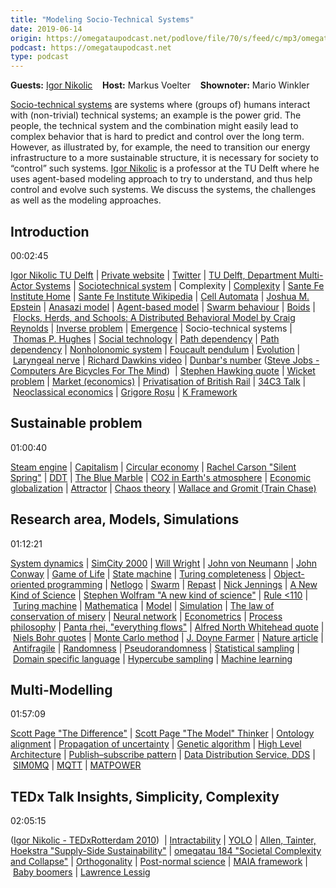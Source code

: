 ```yaml
---
title: "Modeling Socio-Technical Systems"
date: 2019-06-14
origin: https://omegataupodcast.net/podlove/file/70/s/feed/c/mp3/omegatau-315-sociotechnical.mp3
podcast: https://omegataupodcast.net
type: podcast
---
```


<p>
<b>Guests:</b> <a href="https://www.tudelft.nl/en/tpm/about-the-faculty/departments/multi-actor-systems/people/associate-professors/drir-i-igor-nikolic/">Igor Nikolic</a>    <b>Host:</b> Markus Voelter    <b>Shownoter:</b> Mario Winkler</p>
<p><a href="https://en.wikipedia.org/wiki/Sociotechnical_system">Socio-technical systems</a> are systems where (groups of) humans interact with (non-trivial) technical systems; an example is the power grid. The people, the technical system and the combination might easily lead to complex behavior that is hard to predict and control over the long term. However, as illustrated by, for example, the need to transition our energy infrastructure to a more sustainable structure, it is necessary for society to “control” such systems. <a href="https://www.tudelft.nl/en/tpm/about-the-faculty/departments/multi-actor-systems/people/associate-professors/drir-i-igor-nikolic/">Igor Nikolic</a> is a professor at the TU Delft where he uses agent-based modeling approach to try to understand, and thus help control and evolve such systems. We discuss the systems, the challenges as well as the modeling approaches.</p>
<p></p>
  <h2>Introduction</h2> 00:02:45<p> 
<a href="https://www.tudelft.nl/en/tpm/about-the-faculty/departments/multi-actor-systems/people/associate-professors/drir-i-igor-nikolic/">Igor Nikolic TU Delft</a> | <a href="https://complexevo.org/">Private website</a> | <a href="https://twitter.com/ComplexEvo">Twitter</a> | <a href="https://www.tudelft.nl/en/tpm/about-the-faculty/departments/multi-actor-systems/">TU Delft, Department Multi-Actor Systems</a> | <a href="https://en.wikipedia.org/wiki/Sociotechnical_system">Sociotechnical system</a> | Complexity | <a href="https://en.wikipedia.org/wiki/Complexity">Complexity</a> | <a href="https://www.santafe.edu/">Sante Fe Institute Home</a> | <a href="https://en.wikipedia.org/wiki/Santa_Fe_Institute">Sante Fe Institute Wikipedia</a> | <a href="https://en.wikipedia.org/wiki/Cellular_automaton">Cell Automata</a> | <a href="https://en.wikipedia.org/wiki/Joshua_M._Epstein">Joshua M. Epstein</a> | <a href="https://ccl.northwestern.edu/netlogo/models/ArtificialAnasazi">Anasazi model</a> | <a href="https://en.wikipedia.org/wiki/Agent-based_model">Agent-based model</a> | <a href="https://en.wikipedia.org/wiki/Swarm_behaviour">Swarm behaviour</a> | <a href="https://en.wikipedia.org/wiki/Boids">Boids</a> | <a href="https://www.red3d.com/cwr/papers/1987/boids.html">Flocks, Herds, and Schools: A Distributed Behavioral Model by Craig Reynolds</a> | <a href="https://en.wikipedia.org/wiki/Inverse_problem">Inverse problem</a> | <a href="https://en.wikipedia.org/wiki/Emergence">Emergence</a> | Socio-technical systems | <a href="https://en.wikipedia.org/wiki/Thomas_P._Hughes">Thomas P. Hughes</a> | <a href="https://en.wikipedia.org/wiki/Social_technology">Social technology</a> | <a href="https://en.wikipedia.org/wiki/Path_dependence">Path dependency</a> | <a href="https://www.investopedia.com/terms/p/path-dependency.asp">Path dependency</a> | <a href="https://en.wikipedia.org/wiki/Nonholonomic_system">Nonholonomic system</a> | <a href="https://en.wikipedia.org/wiki/Foucault_pendulum">Foucault pendulum</a> | <a href="https://en.wikipedia.org/wiki/Evolution">Evolution</a> | <a href="https://rationalwiki.org/wiki/Laryngeal_nerve">Laryngeal nerve</a> | <a href="https://www.youtube.com/watch?v&#61;cO1a1Ek-HD0">Richard Dawkins video</a> | <a href="https://en.wikipedia.org/wiki/Dunbar%27s_number">Dunbar&#39;s number</a> (<a href="https://www.youtube.com/watch?v&#61;rTRzYjoZhIY">Steve Jobs - Computers Are Bicycles For The Mind</a>)  | <a href="https://en.wikiquote.org/wiki/Complexity#G_-_L">Stephen Hawking quote</a> | <a href="https://en.wikipedia.org/wiki/Wicked_problem">Wicket problem</a> | <a href="https://en.wikipedia.org/wiki/Market_%28economics%29">Market (economics)</a> | <a href="https://en.wikipedia.org/wiki/Privatisation_of_British_Rail">Privatisation of British Rail</a> | <a href="http://www.antipope.org/charlie/blog-static/2018/01/dude-you-broke-the-future.html">34C3 Talk</a> | <a href="https://en.wikipedia.org/wiki/Neoclassical_economics">Neoclassical economics</a> | <a href="http://fsl.cs.illinois.edu/index.php/Grigore_Rosu">Grigore Roșu</a> | <a href="http://www.kframework.org/index.php/Main_Page">K Framework</a></p>
  <h2>Sustainable problem</h2> 01:00:40<p> 
<a href="https://en.wikipedia.org/wiki/Steam_engine">Steam engine</a> | <a href="https://en.wikipedia.org/wiki/Capitalism">Capitalism</a> | <a href="https://en.wikipedia.org/wiki/Circular_economy">Circular economy</a> | <a href="https://en.wikipedia.org/wiki/Silent_Spring">Rachel Carson &#34;Silent Spring&#34;</a> | <a href="https://en.wikipedia.org/wiki/DDT">DDT</a> | <a href="https://en.wikipedia.org/wiki/The_Blue_Marble">The Blue Marble</a> | <a href="https://en.wikipedia.org/wiki/Carbon_dioxide_in_Earth%27s_atmosphere">CO2 in Earth&#39;s atmosphere</a> | <a href="https://en.wikipedia.org/wiki/Economic_globalization">Economic globalization</a> | <a href="https://en.wikipedia.org/wiki/Attractor">Attractor</a> | <a href="https://en.wikipedia.org/wiki/Chaos_theory">Chaos theory</a> | <a href="https://www.youtube.com/watch?v&#61;jrmZIgVoQw4">Wallace and Gromit (Train Chase)</a></p>
  <h2>Research area, Models, Simulations</h2> 01:12:21<p> 
<a href="https://en.wikipedia.org/wiki/System_dynamics">System dynamics</a> | <a href="https://en.wikipedia.org/wiki/SimCity_2000">SimCity 2000</a> | <a href="https://en.wikipedia.org/wiki/Will_Wright_%28game_designer%29">Will Wright</a> | <a href="https://en.wikipedia.org/wiki/John_von_Neumann">John von Neumann</a> | <a href="https://en.wikipedia.org/wiki/John_Horton_Conway">John Conway</a> | <a href="https://en.wikipedia.org/wiki/Conway%27s_Game_of_Life">Game of Life</a> | <a href="https://en.wikipedia.org/wiki/Finite-state_machine">State machine</a> | <a href="https://en.wikipedia.org/wiki/Turing_completeness">Turing completeness</a> | <a href="https://en.wikipedia.org/wiki/Object-oriented_programming">Object-oriented programming</a> | <a href="https://ccl.northwestern.edu/netlogo/">Netlogo</a> | <a href="http://www.swarm.org/wiki/Swarm_main_page">Swarm</a> | <a href="https://repast.github.io/">Repast</a> | <a href="https://en.wikipedia.org/wiki/Nick_Jennings_%28computer_scientist%29">Nick Jennings</a> | <a href="https://en.wikipedia.org/wiki/A_New_Kind_of_Science">A New Kind of Science</a> | <a href="https://www.wolframscience.com/nks/">Stephen Wolfram &#34;A new kind of science&#34;</a> | <a href="https://en.wikipedia.org/wiki/Rule_110&gt;">Rule &lt;110</a> | <a href="https://en.wikipedia.org/wiki/Turing_machine">Turing machine</a> | <a href="https://www.wolfram.com/mathematica/">Mathematica</a> | <a href="https://en.wikipedia.org/wiki/Conceptual_model">Model</a> | <a href="https://en.wikipedia.org/wiki/Simulation">Simulation</a> | <a href="https://en.wikipedia.org/wiki/The_law_of_conservation_of_misery">The law of conservation of misery</a> | <a href="https://en.wikipedia.org/wiki/Neural_network">Neural network</a> | <a href="https://en.wikipedia.org/wiki/Econometrics">Econometrics</a> | <a href="https://en.wikipedia.org/wiki/Process_philosophy">Process philosophy</a> | <a href="https://en.wikipedia.org/wiki/Heraclitus#Panta_rhei,_%22everything_flows%22">Panta rhei, &#34;everything flows&#34;</a> | <a href="https://en.wikiquote.org/wiki/Alfred_North_Whitehead">Alfred North Whitehead quote</a> | <a href="https://en.wikiquote.org/wiki/Niels_Bohr">Niels Bohr quotes</a> | <a href="https://en.wikipedia.org/wiki/Monte_Carlo_method">Monte Carlo method</a> | <a href="https://en.wikipedia.org/wiki/J._Doyne_Farmer">J. Doyne Farmer</a> | <a href="https://www.nature.com/articles/460685a">Nature article</a> | <a href="https://en.wikipedia.org/wiki/Antifragile">Antifragile</a> | <a href="https://en.wikipedia.org/wiki/Randomness">Randomness</a> | <a href="https://en.wikipedia.org/wiki/Pseudorandomness">Pseudorandomness</a> | <a href="https://en.wikipedia.org/wiki/Sample_%28statistics%29">Statistical sampling</a> | <a href="https://en.wikipedia.org/wiki/Domain-specific_language">Domain specific language</a> | <a href="https://en.wikipedia.org/wiki/Latin_hypercube_sampling">Hypercube sampling</a> | <a href="https://en.wikipedia.org/wiki/Machine_learning">Machine learning</a></p>
  <h2>Multi-Modelling</h2> 01:57:09<p> 
<a href="https://sites.lsa.umich.edu/scottepage/home/the-difference/">Scott Page &#34;The Difference&#34;</a> | <a href="https://sites.lsa.umich.edu/scottepage/home/the-model-thinker/">Scott Page &#34;The Model&#34; Thinker</a> | <a href="https://en.wikipedia.org/wiki/Ontology_alignment">Ontology alignment</a> | <a href="https://en.wikipedia.org/wiki/Propagation_of_uncertainty">Propagation of uncertainty</a> | <a href="https://en.wikipedia.org/wiki/Genetic_algorithm">Genetic algorithm</a> | <a href="https://en.wikipedia.org/wiki/High_Level_Architecture">High Level Architecture</a> | <a href="https://en.wikipedia.org/wiki/Publish%E2%80%93subscribe_pattern">Publish–subscribe pattern</a> | <a href="https://en.wikipedia.org/wiki/Data_Distribution_Service">Data Distribution Service, DDS</a> | <a href="https://sim0mq.org/">SIM0MQ</a> | <a href="https://en.wikipedia.org/wiki/MQTT">MQTT</a> | <a href="https://www.pserc.cornell.edu/matpower/">MATPOWER</a></p>
  <h2>TEDx Talk Insights, Simplicity, Complexity</h2> 02:05:15<p> 
(<a href="https://vimeo.com/12588718">Igor Nikolic - TEDxRotterdam 2010</a>)  | <a href="https://en.wikipedia.org/wiki/Computational_complexity_theory#Intractability">Intractability</a> | <a href="https://en.wikipedia.org/wiki/YOLO_%28aphorism%29">YOLO</a> | <a href="https://cup.columbia.edu/book/supply-side-sustainability/9780231105873">Allen, Tainter, Hoekstra &#34;Supply-Side Sustainability&#34;</a> | <a href="https://omegataupodcast.net/184-societal-complexity-and-collapse/">omegatau 184 &#34;Societal Complexity and Collapse&#34;</a> | <a href="https://en.wikipedia.org/wiki/Orthogonality#Computer_science">Orthogonality</a> | <a href="https://en.wikipedia.org/wiki/Post-normal_science">Post-normal science</a> | <a href="http://maia.tudelft.nl/">MAIA framework</a> | <a href="https://en.wikipedia.org/wiki/Baby_boomers">Baby boomers</a> | <a href="https://en.wikipedia.org/wiki/Lawrence_Lessig">Lawrence Lessig</a></p>
